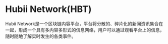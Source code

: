 # Hubii Network(HBT)

Hubii Network是一个区块链内容平台，平台将分散的、碎片化的新闻资讯集合在一起，形成一个具有多内容多形式的信息网络，用户可以通过观看平台上的信息，随时随地了解实时发生的各类事件。

